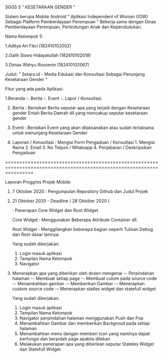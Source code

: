 SGGS 5 " KESETARAAN GENDER " 

Sistem berupa Mobile Android " Aplikasi Independent of Woman (IOW) Sebagai Platform Pemberdayaan Perempuan "
Bekerja sama dengan Dinas Pemberdayaan Perempuan, Perlindungan Anak dan Kependudukan.
 
Nama Kelompok 5:

1.Aditya Ari Fikri          (182410102002)

2.Galih Siswo Hidayatullah  (182410102018)

3.Dimas Wahyu Rossevin      (182410102067)

Judul:
" Setara.id - Media Edukasi dan Konsultasi Sebagai Penunjang Kesetaraan Gender  "

Fitur yang ada pada Aplikasi: 

1.Beranda
   -. Berita 
   -. Event 
   -. Lapor / Konsultasi 
     
2. Berita 
   :  Berisikan Berita seputar apa yang terjadi dengan Kesetaraan gender 
       Entah Berita Daerah dll yang mencakup seputar kesetaraan gender

3. Event
   :  Berisikan Event yang akan dilaksanakan atau sudah terlaksana untuk menunjang Kesetaraan Gender

4. Laporan / Konsultasi 
   : Mengisi Form Pengaduan /  Konsultasi
         1.  Mengisi Nama
         2.  Email 
	 3.  No Telpon / Whatsapp
         4.  Penjabaran / Deskripsikan Pengaduan


======================================================================================================================


Laporan Proggres Projek Mobile:
1. 7 Oktober 2020 
    : Pengumpulan  Repository Github dan Judul Projek 
    
2. 21 Oktober 2020 - Deadline ( 28 Oktober 2020 ) 
    
    : Penerapan Core Widget dan Root Widget 
	
	Core Widget : Menggunakan Beberapa Attribute Container dll.
	
	Root Widger : Menggilangkan beberapa bagian seperti Tulisan Debug dan Root dasar lainnya.
    
    Yang sudah dikerjakan: 
	1. Login masuk aplikasi
	2. Tampilan Nama Kelompok
	3. Navigator  

3. Menerapkan apa yang diberikan oleh dosen mengenai
	-- Perpindahan halaman
	-- Membuat setiap page
	-- Membuat cutom pada source code
	-- Menambahkan gambar
	-- Memberikan Gambar
	-- Menerapkan custom source code
	-- Menerapkan statles widget dan statefull widget
	
      Yang sudah dikerjakan: 
	1. Login masuk aplikasi
	2. Tampilan Nama Kelompok
	3. Navigator perpindahan halaman menggunakan Push dan Pop
	4. Menambahkan Gambar dan memberikan Backgroud pada setiap halaman
	5. Menambahkan menu dengan memberi Icon yang nantinya dapat berfungsi dan berpidah page apabila ditekan 
	6. Melakukan penerapan apa yang diberikan seputar Stateles Widget dan Statefull Widget


 
   
